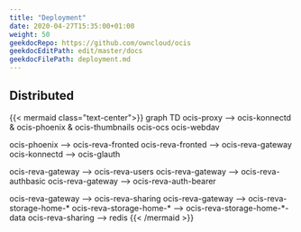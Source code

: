```yaml
---
title: "Deployment"
date: 2020-04-27T15:35:00+01:00
weight: 50
geekdocRepo: https://github.com/owncloud/ocis
geekdocEditPath: edit/master/docs
geekdocFilePath: deployment.md
---
```


## Distributed

{{< mermaid class="text-center">}}
graph TD
ocis-proxy -->
    ocis-konnectd & ocis-phoenix & ocis-thumbnails
ocis-ocs
ocis-webdav

ocis-phoenix --> ocis-reva-fronted
ocis-reva-fronted --> ocis-reva-gateway
ocis-konnectd --> ocis-glauth


ocis-reva-gateway --> ocis-reva-users
ocis-reva-gateway --> ocis-reva-authbasic
ocis-reva-gateway --> ocis-reva-auth-bearer

ocis-reva-gateway --> ocis-reva-sharing
ocis-reva-gateway --> ocis-reva-storage-home-*
ocis-reva-storage-home-* --> ocis-reva-storage-home-*-data
ocis-reva-sharing --> redis
{{< /mermaid >}}
